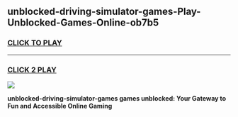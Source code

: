 
## unblocked-driving-simulator-games-Play-Unblocked-Games-Online-ob7b5
<h3>
<a href="https://premium76.site?title=unblocked-driving-simulator-games&ref=24A">CLICK TO PLAY</a></h3>
<hr>

<h3>
<a href="https://premium76.site?title=unblocked-driving-simulator-games&ref=24A">CLICK 2 PLAY</a>
  
</h3>

<a href="https://premium76.site?title=unblocked-driving-simulator-games&ref=24A"><img src="https://clearcache.store/games.png"></a>


**unblocked-driving-simulator-games games unblocked: Your Gateway to Fun and Accessible Online Gaming**
